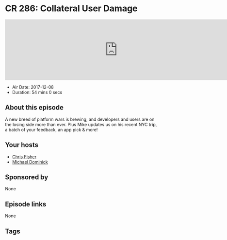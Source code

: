 # CR 286: Collateral User Damage

<iframe src="https://player.fireside.fm/v2/MLf2ZzhC+GvVXp45H?theme=dark" width="740" height="200" frameborder="0" scrolling="no"></iframe>

* Air Date: 2017-12-08
* Duration: 54 mins 0 secs

## About this episode

A new breed of platform wars is brewing, and developers and users are on the losing side more than ever. Plus Mike updates us on his recent NYC trip, a batch of your feedback, an app pick & more!

## Your hosts
* [Chris Fisher](https://coder.show/hosts/chrislas)
* [Michael Dominick](https://coder.show/hosts/michael)

## Sponsored by

None



## Episode links

None



## Tags

